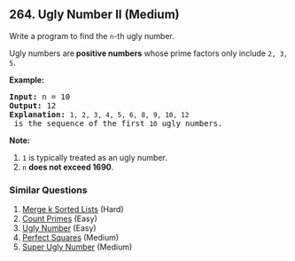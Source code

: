 <!--|This file generated by command(leetcode description); DO NOT EDIT.    |-->
<!--+----------------------------------------------------------------------+-->
<!--|@author    Openset <openset.wang@gmail.com>                           |-->
<!--|@link      https://github.com/openset                                 |-->
<!--|@home      https://github.com/openset/leetcode                        |-->
<!--+----------------------------------------------------------------------+-->

## 264. Ugly Number II (Medium)

<p>Write a program to find the <code>n</code>-th ugly number.</p>

<p>Ugly numbers are<strong> positive numbers</strong> whose prime factors only include <code>2, 3, 5</code>.&nbsp;</p>

<p><strong>Example:</strong></p>

<pre>
<strong>Input:</strong> n = 10
<strong>Output:</strong> 12
<strong>Explanation: </strong><code>1, 2, 3, 4, 5, 6, 8, 9, 10, 12</code> is the sequence of the first <code>10</code> ugly numbers.</pre>

<p><strong>Note: </strong>&nbsp;</p>

<ol>
	<li><code>1</code> is typically treated as an ugly number.</li>
	<li><code>n</code> <b>does not exceed 1690</b>.</li>
</ol>

### Similar Questions
  1. [Merge k Sorted Lists](https://github.com/openset/leetcode/tree/master/problems/merge-k-sorted-lists) (Hard)
  1. [Count Primes](https://github.com/openset/leetcode/tree/master/problems/count-primes) (Easy)
  1. [Ugly Number](https://github.com/openset/leetcode/tree/master/problems/ugly-number) (Easy)
  1. [Perfect Squares](https://github.com/openset/leetcode/tree/master/problems/perfect-squares) (Medium)
  1. [Super Ugly Number](https://github.com/openset/leetcode/tree/master/problems/super-ugly-number) (Medium)

